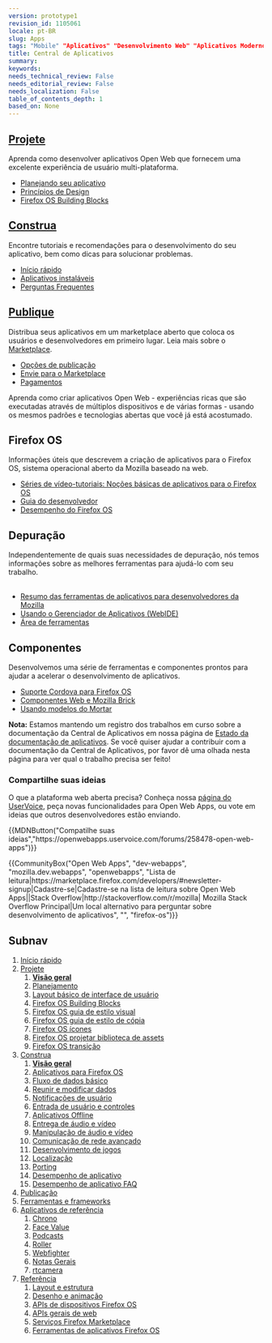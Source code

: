 ```yaml
---
version: prototype1
revision_id: 1105061
locale: pt-BR
slug: Apps
tags: "Mobile" "Aplicativos" "Desenvolvimento Web" "Aplicativos Modernos para a web"
title: Central de Aplicativos
summary: 
keywords: 
needs_technical_review: False
needs_editorial_review: False
needs_localization: False
table_of_contents_depth: 1
based_on: None
---
```

<div class="initial-steps clear" id="sect1">
<div class="panel">
<h2 class="section-design" id="Projete"><a href="/pt-BR/docs/Web/Apps/Design">Projete</a></h2>

<p>Aprenda como desenvolver aplicativos Open Web que fornecem uma excelente experiência de usuário multi-plataforma.</p>

<ul class="no-bullets">
 <li><a href="/pt-BR/Apps/Design/Planning_your_app">Planejando seu aplicativo</a></li>
 <li><a href="/pt-BR/docs/Web/Apps/Quickstart/Design/Principios_de_Designe">Princípios de Design</a></li>
 <li><a href="/en-US/Apps/Design/UI_layout_basics/responsive_design_building_blocks">Firefox OS Building Blocks</a></li>
</ul>
</div>

<div class="panel">
<h2 class="section-build" id="Construa"><a href="/pt-BR/docs/Web/Apps/Build">Construa</a></h2>

<p>Encontre tutoriais e recomendações para o desenvolvimento do seu aplicativo, bem como dicas para solucionar problemas.</p>

<ul class="no-bullets">
 <li><a href="/pt-BR/Apps/Quickstart">Início rápido</a></li>
 <li><a href="/pt-BR/docs/Web/Apps/Developing/installable_apps">Aplicativos instaláveis</a></li>
 <li><a href="/pt-BR/Apps/Build/App_development_FAQ">Perguntas Frequentes</a></li>
</ul>
</div>

<div class="panel">
<h2 class="section-publish" id="Publique"><a href="/pt-BR/docs/Mozilla/Marketplace">Publique</a></h2>

<p>Distribua seus aplicativos em um marketplace aberto que coloca os usuários e desenvolvedores em primeiro lugar. Leia mais sobre o <a href="https://developer.mozilla.org/en-US/Marketplace">Marketplace</a>.</p>

<ul class="no-bullets">
 <li><a href="/pt-BR/docs/Mozilla/Marketplace/Publishing/Opcoes_de_publicacao">Opções de publicação</a></li>
 <li><a href="/pt-BR/Apps/Submitting_an_app">Envie para o Marketplace</a></li>
 <li><a href="/pt-BR/Marketplace/Monetization/Introduction_Monetization">Pagamentos</a></li>
</ul>
</div>
</div>

<div class="summary">
<p><span class="seoSummary">Aprenda como criar aplicativos Open Web - experiências ricas que são executadas através de múltiplos dispositivos e de várias formas - usando os mesmos padrões e tecnologias abertas que você já está acostumado.</span></p>
</div>

<div class="column-container">
<div class="column-4">
<h2 id="Firefox_OS">Firefox OS</h2>

<p>Informações úteis que descrevem a criação de aplicativos para o Firefox OS, sistema operacional aberto da Mozilla baseado na web.</p>

<ul>
 <li><a href="/pt-BR/Firefox_OS/Screencast_series:_App_Basics_for_Firefox_OS">Séries de vídeo-tutoriais: Noções básicas de aplicativos para o Firefox OS</a></li>
 <li><a href="/pt-BR/Firefox_OS/Developing_Firefox_OS">Guia do desenvolvedor</a></li>
 <li><a href="/pt-BR/Apps/Build/Performance/Firefox_OS_performance_testing">Desempenho do Firefox OS</a></li>
</ul>
</div>

<div class="column-4">
<h2 id="Depuração">Depuração</h2>

<div class="almost_half_cell" id="gt-res-content">
<div dir="ltr" style="zoom:1">Independentemente de quais suas necessidades de depuração, nós temos informações sobre as melhores ferramentas para ajudá-lo com seu trabalho.</div>

<div dir="ltr" style="zoom:1">&nbsp;</div>
</div>

<ul>
 <li><a href="/pt-BR/Apps/Tools_and_frameworks/App_developer_tools">Resumo das ferramentas de aplicativos para desenvolvedores da Mozilla</a></li>
 <li><a href="/pt-BR/Firefox_OS/Usando_o_App_Manager">Usando o Gerenciador de Aplicativos (WebIDE)</a></li>
 <li><a href="/pt-BR/docs/Tools">Área de ferramentas</a></li>
</ul>
</div>

<div class="column-4">
<h2 id="Componentes">Componentes</h2>

<p>Desenvolvemos uma série de ferramentas e componentes prontos para ajudar a acelerar o desenvolvimento de aplicativos.</p>

<ul>
 <li><a href="/pt-BR/Apps/Tools_and_frameworks/Cordova_support_for_Firefox_OS">Suporte Cordova para Firefox OS</a></li>
 <li><a href="/pt-BR/Apps/Tools_and_frameworks/Web_components">Componentes Web e Mozilla Brick</a></li>
 <li><a href="/pt-BR/Apps/Tools_and_frameworks/App_templates">Usando modelos do Mortar</a></li>
</ul>
</div>
</div>

<div class="note">
<p><strong>Nota:</strong> Estamos mantendo um registro dos trabalhos em curso sobre a documentação da Central de Aplicativos em nossa página de <a href="/en-US/docs/MDN/Doc_status/Apps">Estado da documentação de aplicativos</a>. Se você quiser ajudar a contribuir com a documentação da Central de Aplicativos, por favor dê uma olhada nesta página para ver qual o trabalho precisa ser feito!</p>
</div>

<div class="column-container zone-callout">
<h3 id="Compartilhe_suas_ideias">Compartilhe suas ideias</h3>

<p>O que a plataforma web aberta precisa? Conheça nossa <a href="https://openwebapps.uservoice.com/forums/258478-open-web-apps">página do UserVoice</a>, peça novas funcionalidades para Open Web Apps, ou vote em ideias que outros desenvolvedores estão enviando.</p>

<p>{{MDNButton("Compatilhe suas ideias","https://openwebapps.uservoice.com/forums/258478-open-web-apps")}}</p>
</div>

<p>{{CommunityBox("Open Web Apps", "dev-webapps", "mozilla.dev.webapps", "openwebapps", "Lista de leitura|https://marketplace.firefox.com/developers/#newsletter-signup|Cadastre-se|Cadastre-se na lista de leitura sobre Open Web Apps||Stack Overflow|http://stackoverflow.com/r/mozilla| Mozilla Stack Overflow Principal|Um local alternativo para perguntar sobre desenvolvimento de aplicativos", "", "firefox-os")}}</p>

<h2 id="Subnav">Subnav</h2>

<ol>
 <li><a href="/pt-BR/Apps/Quickstart">Início rápido</a></li>
 <li><a href="/pt-BR/Apps/Design">Projete</a>
  <ol>
   <li><strong><a href="/en-US/Apps/Design">Visão geral</a></strong></li>
   <li><a href="/pt-BR/docs/Web/Apps/Design/Planejando">Planejamento</a></li>
   <li><a href="/pt-BR/Apps/Design/UI_layout_basics">Layout básico de interface de usuário</a></li>
   <li><a href="/pt-BR/Apps/Design/Firefox_OS_building_blocks">Firefox OS Building Blocks</a></li>
   <li><a href="https://www.mozilla.org/en-US/styleguide/products/firefox-os/">Firefox OS guia de estilo visual</a></li>
   <li><a href="/pt-BR/Apps/Design/Copy_styleguide">Firefox OS guia de estilo de cópia</a></li>
   <li><a href="/pt-BR/Apps/Design/Firefox_OS_icon_font">Firefox OS ícones</a></li>
   <li><a href="/pt-BR/Apps/Design/Firefox_OS_Design_asset_library">Firefox OS projetar biblioteca de assets</a></li>
   <li><a href="/pt-BR/Apps/Design/Firefox_OS_transitions">Firefox OS transição</a></li>
  </ol>
 </li>
 <li><a href="/pt-BR/Apps/Build">Construa</a>
  <ol>
   <li><strong><a href="/en-US/Apps/Build">Visão geral</a></strong></li>
   <li><a href="/pt-BR/Apps/Build/installable_apps_for_Firefox_OS">Aplicativos para Firefox OS</a></li>
   <li><a href="/pt-BR/Apps/Build/Basic_data_flow">Fluxo de dados básico</a></li>
   <li><a href="/pt-BR/Apps/Build/gather_and_modify_data">Reunir e modificar dados</a></li>
   <li><a href="/pt-BR/Apps/Build/User_notifications">Notificações de usuário</a></li>
   <li><a href="/en-US/Apps/Build/User_input_methods">Entrada de usuário e controles</a></li>
   <li><a href="/pt-BR/Apps/Build/Offline">Aplicativos Offline</a></li>
   <li><a href="/pt-BR/Apps/Build/Audio_and_video_delivery">Entrega de áudio e vídeo</a></li>
   <li><a href="/pt-BR/Apps/Build/Audio_and_video_manipulation">Manipulação de áudio e vídeo</a></li>
   <li><a href="/pt-BR/Apps/Build/Advanced_network_communication">Comunicação de rede avançado</a></li>
   <li><a href="/pt-BR/docs/Games">Desenvolvimento de jogos</a></li>
   <li><a href="/pt-BR/Apps/Build/Localization">Localização</a></li>
   <li><a href="/pt-BR/Apps/Build/Porting">Porting</a></li>
   <li><a href="/pt-BR/Apps/Build/Performance">Desempenho de aplicativo</a></li>
   <li><a href="/pt-BR/Apps/Build/Performance">Desempenho de aplicativo</a><a href="/pt-BR/Apps/Build/App_development_FAQ"> FAQ</a></li>
  </ol>
 </li>
 <li><a href="/pt-BR/Marketplace">Publicação</a></li>
 <li><a href="/pt-BR/Apps/Tools_and_frameworks">Ferramentas e frameworks</a></li>
 <li><a href="/pt-BR/Apps/Reference_apps">Aplicativos de referência</a>
  <ol>
   <li><a href="/pt-BR/Apps/Reference_apps/Chrono">Chrono</a></li>
   <li><a href="/pt-BR/Apps/Reference_apps/Face_value">Face Value</a></li>
   <li><a href="/pt-BR/Apps/Reference_apps/Podcasts">Podcasts</a></li>
   <li><a href="/pt-BR/Apps/Reference_apps/Roller">Roller</a></li>
   <li><a href="/pt-BR/Apps/Reference_apps/Webfighter">Webfighter</a></li>
   <li><a href="/pt-BR/Apps/Reference_apps/General_notes">Notas Gerais</a></li>
   <li><a href="/pt-BR/Apps/Reference_apps/rtcamera">rtcamera</a></li>
  </ol>
 </li>
 <li><a href="/pt-BR/Apps/Reference">Referência</a>
  <ol>
   <li><a href="/pt-BR/Apps/Reference/Layout_and_structure">Layout e estrutura</a></li>
   <li><a href="/pt-BR/Apps/Reference/Drawing_and_animation">Desenho e animação</a></li>
   <li><a href="/pt-BR/Apps/Reference/Firefox_OS_device_APIs">APIs de dispositivos Firefox OS</a></li>
   <li><a href="/pt-BR/Apps/Reference/General_Web_APIs">APIs gerais de web</a></li>
   <li><a href="/pt-BR/Apps/Reference/Firefox_Marketplace_services">Serviços Firefox Marketplace</a></li>
   <li><a href="/pt-BR/Apps/Reference/Firefox_OS_app_tools">Ferramentas de aplicativos Firefox OS</a></li>
  </ol>
 </li>
</ol>

